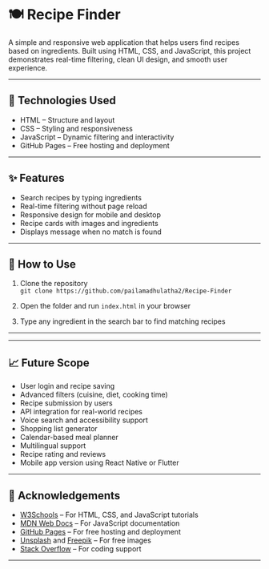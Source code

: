 # 🍽️ Recipe Finder

A simple and responsive web application that helps users find recipes based on ingredients. Built using HTML, CSS, and JavaScript, this project demonstrates real-time filtering, clean UI design, and smooth user experience.

---

## 🔧 Technologies Used

- HTML – Structure and layout  
- CSS – Styling and responsiveness  
- JavaScript – Dynamic filtering and interactivity  
- GitHub Pages – Free hosting and deployment

---

## ✨ Features

- Search recipes by typing ingredients  
- Real-time filtering without page reload  
- Responsive design for mobile and desktop  
- Recipe cards with images and ingredients  
- Displays message when no match is found

---

## 🚀 How to Use

1. Clone the repository  
   `git clone https://github.com/pailamadhulatha2/Recipe-Finder`

2. Open the folder and run `index.html` in your browser

3. Type any ingredient in the search bar to find matching recipes

---


---

## 📈 Future Scope

- User login and recipe saving  
- Advanced filters (cuisine, diet, cooking time)  
- Recipe submission by users  
- API integration for real-world recipes  
- Voice search and accessibility support  
- Shopping list generator  
- Calendar-based meal planner  
- Multilingual support  
- Recipe rating and reviews  
- Mobile app version using React Native or Flutter

---

## 🙏 Acknowledgements

- [W3Schools](https://www.w3schools.com/) – For HTML, CSS, and JavaScript tutorials  
- [MDN Web Docs](https://developer.mozilla.org/) – For JavaScript documentation  
- [GitHub Pages](https://pages.github.com/) – For free hosting and deployment  
- [Unsplash](https://unsplash.com/) and [Freepik](https://www.freepik.com/) – For free images  
- [Stack Overflow](https://stackoverflow.com/) – For coding support

---

